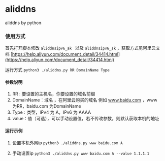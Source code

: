 # aliddns
aliddns by python

### 使用方式

首先打开脚本修改 `aliddnsipv6_ak ` 以及 `aliddnsipv6_sk` ，获取方式见阿里云文档 [https://help.aliyun.com/document_detail/34414.html](https://help.aliyun.com/document_detail/34414.html)

运行方式 `python3 ./aliddns.py RR DomainName Type`

#### 参数说明

1. RR : 要设置的主机名，你要设置的域名前缀
2. DomainName：域名 ，在阿里云购买的域名  例如 www.baidu.com ，www为RR，baidu.com 为DomainName
3. Type：类型，IPv4 为 A，IPv6 为 AAAA
4. value：值（可选），可以手动设置值，若不传改参数，则默认获取本机的地址

#### 运行示例


1. 设置本机外网ip     `python3 ./aliddns.py www baidu.com A`

2. 手动设置ip   `python3 ./aliddns.py www baidu.com A --value 1.1.1.1`

